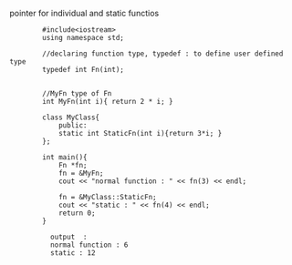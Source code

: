 pointer for individual and static functios


            #include<iostream>
            using namespace std;

            //declaring function type, typedef : to define user defined type
            typedef int Fn(int);


            //MyFn type of Fn
            int MyFn(int i){ return 2 * i; }
            
            class MyClass{
                public:
                static int StaticFn(int i){return 3*i; }
            };

            int main(){
                Fn *fn;
                fn = &MyFn;
                cout << "normal function : " << fn(3) << endl;
                
                fn = &MyClass::StaticFn;
                cout << "static : " << fn(4) << endl;
                return 0;
            }

              output  :
              normal function : 6
              static : 12

